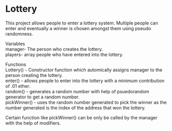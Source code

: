 # Lottery
This project allows people to enter a lottery system. Multiple people can enter and eventually a winner is chosen amongst them using pseudo randomness. 

Variables<br />
manager- The person who creates the lottery. <br />
players- array people who have entered into the lottery.<br />

Functions<br />
Lottery() - Constructor function which automically assigns manager to the person creating the lottery.<br />
enter() - allows people to enter into the lottery with a minimum contribution of .01 ether.<br />
random() - generates a random number with help of psuedorandom generator to get a random number.<br />
pickWinner() - uses the random number generated to pick the winner as the number generated is the index of the address that won the lottery.<br />

Certain function like pickWinner() can be only be called by the manager with the help of modifiers.<br />
